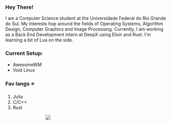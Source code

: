 ### Hey There!

I am a Computer Science student at the Universidade Federal do Rio Grande do Sul. My interests hop around the fields of Operating Systems, Algorithm Design, Computer Graphics and Image Processing. Currently, I am working as a Back End Development intern at DeepX using Elixir and Rust. I'm learning a bit of Lua on the side.

### Current Setup:

- AwesomeWM
- Void Linux

### Fav langs ⭐

1. Julia
2. C/C++
3. Rust

<img  style="margin-left: 25%;" src="https://github-readme-stats.vercel.app/api?username=ghaetinger&include_all_commits=true&show_icons=true&hide_title=true&hide_border=true&theme=gradient&bg_color=30,e96443,904e95&title_color=fff&text_color=fff" />
